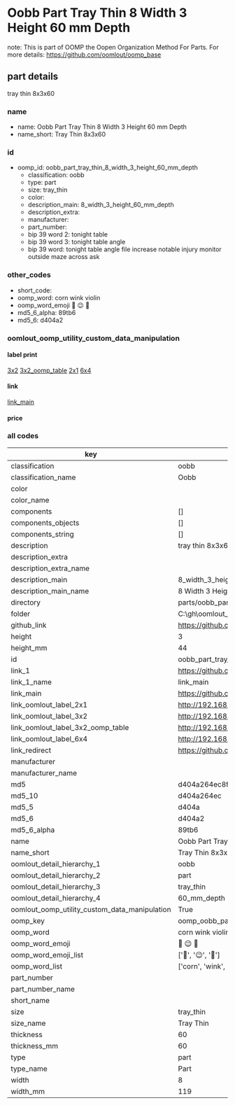 # Oobb Part Tray Thin 8 Width 3 Height 60 mm Depth  

note: This is part of OOMP the Oopen Organization Method For Parts. For more details: https://github.com/oomlout/oomp_base

##  part details
  



tray thin 8x3x60



### name
* name: Oobb Part Tray Thin 8 Width 3 Height 60 mm Depth
* name_short: Tray Thin 8x3x60 
### id
* oomp_id: oobb_part_tray_thin_8_width_3_height_60_mm_depth
  * classification: oobb
  * type: part
  * size: tray_thin
  * color: 
  * description_main: 8_width_3_height_60_mm_depth
  * description_extra: 
  * manufacturer: 
  * part_number: 
  * bip 39 word 2: tonight table
  * bip 39 word 3: tonight table angle
  * bip 39 word: tonight table angle file increase notable injury monitor outside maze across ask

### other_codes
* short_code: 
* oomp_word: corn wink violin
* oomp_word_emoji :corn: :wink: :violin:
* md5_6_alpha: 89tb6
* md5_6: d404a2






### oomlout_oomp_utility_custom_data_manipulation
#### label print
[3x2](http://192.168.1.245:1112/?label=oomp%2089tb6)
[3x2_oomp_table](http://192.168.1.108:1112/?label=oomp%2089tb6)
[2x1](http://192.168.1.242:1112/?label=oomp%2089tb6)
[6x4](http://192.168.1.55:1112/?label=oomp%2089tb6)    

#### link

[link_main](https://github.com/oomlout/oomlout_oobb_version_4_generated_parts/tree/main/navigation_oomp/oobb/part/tray_thin/8_width_3_height_60_mm_depth/part)                              

#### price







### all codes 
| key | value |  
| --- | --- |  
| classification | oobb |  
| classification_name | Oobb |  
| color |  |  
| color_name |  |  
| components | [] |  
| components_objects | [] |  
| components_string | [] |  
| description | tray thin 8x3x60 |  
| description_extra |  |  
| description_extra_name |  |  
| description_main | 8_width_3_height_60_mm_depth |  
| description_main_name | 8 Width 3 Height 60 mm Depth |  
| directory | parts/oobb_part_tray_thin_8_width_3_height_60_mm_depth |  
| folder | C:\gh\oomlout_oobb_version_4_generated_parts\parts\oobb_part_tray_thin_8_width_3_height_60_mm_depth |  
| github_link | https://github.com/oomlout/oomlout_oomp_part_src/tree/main/parts/oobb_part_tray_thin_8_width_3_height_60_mm_depth |  
| height | 3 |  
| height_mm | 44 |  
| id | oobb_part_tray_thin_8_width_3_height_60_mm_depth |  
| link_1 | https://github.com/oomlout/oomlout_oobb_version_4_generated_parts/tree/main/navigation_oomp/oobb/part/tray_thin/8_width_3_height_60_mm_depth/part |  
| link_1_name | link_main |  
| link_main | https://github.com/oomlout/oomlout_oobb_version_4_generated_parts/tree/main/navigation_oomp/oobb/part/tray_thin/8_width_3_height_60_mm_depth/part |  
| link_oomlout_label_2x1 | http://192.168.1.242:1112/?label=oomp%2089tb6 |  
| link_oomlout_label_3x2 | http://192.168.1.245:1112/?label=oomp%2089tb6 |  
| link_oomlout_label_3x2_oomp_table | http://192.168.1.108:1112/?label=oomp%2089tb6 |  
| link_oomlout_label_6x4 | http://192.168.1.55:1112/?label=oomp%2089tb6 |  
| link_redirect | https://github.com/oomlout/oomlout_oobb_version_4_generated_parts/tree/main/parts/oobb_tray_thin_08_03_60 |  
| manufacturer |  |  
| manufacturer_name |  |  
| md5 | d404a264ec8f0e865a39556211b73f24 |  
| md5_10 | d404a264ec |  
| md5_5 | d404a |  
| md5_6 | d404a2 |  
| md5_6_alpha | 89tb6 |  
| name | Oobb Part Tray Thin 8 Width 3 Height 60 mm Depth |  
| name_short | Tray Thin 8x3x60  |  
| oomlout_detail_hierarchy_1 | oobb |  
| oomlout_detail_hierarchy_2 | part |  
| oomlout_detail_hierarchy_3 | tray_thin |  
| oomlout_detail_hierarchy_4 | 60_mm_depth |  
| oomlout_oomp_utility_custom_data_manipulation | True |  
| oomp_key | oomp_oobb_part_tray_thin_8_width_3_height_60_mm_depth |  
| oomp_word | corn wink violin |  
| oomp_word_emoji | :corn: :wink: :violin: |  
| oomp_word_emoji_list | [':corn:', ':wink:', ':violin:'] |  
| oomp_word_list | ['corn', 'wink', 'violin'] |  
| part_number |  |  
| part_number_name |  |  
| short_name |  |  
| size | tray_thin |  
| size_name | Tray Thin |  
| thickness | 60 |  
| thickness_mm | 60 |  
| type | part |  
| type_name | Part |  
| width | 8 |  
| width_mm | 119 |  
